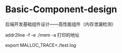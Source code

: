 # Basic-Component-design
后端开发基础组件设计——高性能组件（内存泄漏检测）

addr2line -f -e ./mem -a 打印的地址


export MALLOC_TRACE=./test.log